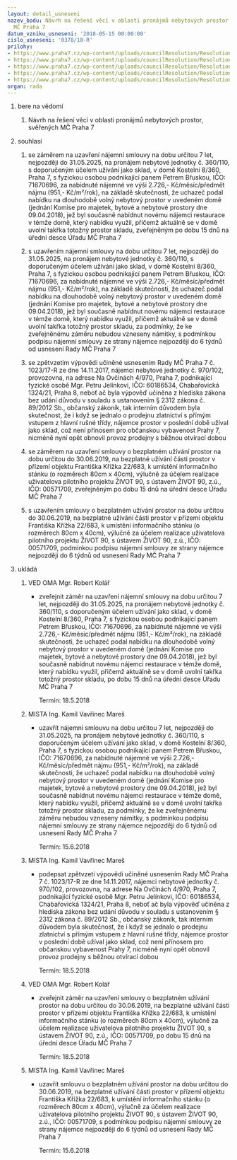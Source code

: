 ```yaml
---
layout: detail_usneseni
nazev_bodu: Návrh na řešení věcí v oblasti pronájmů nebytových prostor, svěřených
  MČ Praha 7
datum_vzniku_usneseni: '2018-05-15 00:00:00'
cislo_usneseni: '0378/18-R'
prilohy:
- https://www.praha7.cz/wp-content/uploads/councilResolution/Resolutions/29881/export/01_NBP20180515~355496.docx
- https://www.praha7.cz/wp-content/uploads/councilResolution/Resolutions/29881/export/02_NBP20180515~355495.pdf
- https://www.praha7.cz/wp-content/uploads/councilResolution/Resolutions/29881/export/03_NBP20180515~355493.pdf
- https://www.praha7.cz/wp-content/uploads/councilResolution/Resolutions/29881/export/04_NBP20180515~355492.docx
- https://www.praha7.cz/wp-content/uploads/councilResolution/Resolutions/29881/export/export~356045.pdf
organ: rada
---
```

<ol id="urzList" class="urzList_view"><li class="urzClass1" id=""><span name="1">bere na vědomí</span><ol class="urzOlClass decimal "><li class="urzClass2" id="" style="text-align: left;"><span><p>Návrh na řešení věcí v oblasti pronájmů nebytových prostor, svěřených MČ Praha 7</p></span></li></ol></li><li class="urzClass1" id=""><span name="26">souhlasí</span><ol class="urzOlClass decimal "><li class="urzClass2" id="" style="text-align: left;"><span><p>se záměrem na uzavření nájemní smlouvy na dobu určitou 7 let, nejpozději do 31.05.2025, na pronájem nebytové jednotky č. 360/110, s doporučeným účelem užívání jako sklad, v domě Kostelní 8/360, Praha 7, s fyzickou osobou podnikající panem Petrem Břuskou, IČO: 71670696, za nabídnuté nájemné ve výši 2.726,- Kč/měsíc/předmět nájmu (951,- Kč/m²/rok), na základě skutečnosti, že uchazeč podal nabídku na dlouhodobě volný nebytový prostor v uvedeném domě (jednání Komise pro majetek, bytové a nebytové prostory dne 09.04.2018), jež byl současně nabídnut novému nájemci restaurace v témže domě, který nabídku využil, přičemž aktuálně se v domě uvolní takřka totožný prostor skladu, zveřejněným po dobu 15 dnů na úřední desce Úřadu MČ Praha 7<br></p></span></li><li class="urzClass2" id="" style="text-align: left;"><span><p>s uzavřením nájemní smlouvy na dobu určitou 7 let, nejpozději do 31.05.2025, na pronájem nebytové jednotky č. 360/110, s doporučeným účelem užívání jako sklad, v domě Kostelní 8/360, Praha 7, s fyzickou osobou podnikající panem Petrem Břuskou, IČO: 71670696, za nabídnuté nájemné ve výši 2.726,- Kč/měsíc/předmět nájmu (951,- Kč/m²/rok), na základě skutečnosti, že uchazeč podal nabídku na dlouhodobě volný nebytový prostor v uvedeném domě (jednání Komise pro majetek, bytové a nebytové prostory dne 09.04.2018), jež byl současně nabídnut novému nájemci restaurace v témže domě, který nabídku využil, přičemž aktuálně se v domě uvolní takřka totožný prostor skladu, za podmínky, že ke zveřejněnému záměru nebudou vzneseny námitky, s podmínkou podpisu nájemní smlouvy ze strany nájemce nejpozději do 6 týdnů od usnesení Rady MČ Praha 7<br></p></span></li><li class="urzClass2" id="" style="text-align: left;"><span><p>se zpětvzetím výpovědi učiněné usnesením Rady MČ Praha 7 č. 1023/17-R ze dne 14.11.2017, nájemci nebytové jednotky č. 970/102, provozovna, na adrese Na Ovčinách 4/970, Praha 7, podnikající fyzické osobě Mgr. Petru Jelínkovi, IČO: 60186534, Chabařovická 1324/21, Praha 8, neboť ač byla výpověď učiněna z hlediska zákona bez udání důvodu v souladu s ustanovením § 2312 zákona č. 89/2012 Sb., občanský zákoník, tak interním důvodem byla skutečnost, že i když se jednalo o prodejnu zlatnictví s přímým vstupem z hlavní rušné třídy, nájemce prostor v poslední době užíval jako sklad, což není přínosem pro občanskou vybavenost Prahy 7, nicméně nyní opět obnovil provoz prodejny s běžnou otvírací dobou<br></p></span></li><li class="urzClass2" id="" style="text-align: left;"><span><p>se záměrem na uzavření smlouvy o bezplatném užívání prostor na dobu určitou do 30.06.2019, na bezplatné užívání části prostor v přízemí objektu Františka Křížka 22/683, k umístění informačního stánku (o rozměrech 80cm x 40cm), výlučně za účelem realizace uživatelova pilotního projektu ŽIVOT 90, s ústavem ŽIVOT 90, z.ú., IČO: 00571709, zveřejněným po dobu 15 dnů na úřední desce Úřadu MČ Praha 7</p></span></li><li class="urzClass2" id="" style="text-align: left;"><span><p>s uzavřením smlouvy o bezplatném užívání prostor na dobu určitou do 30.06.2019, na bezplatné užívání části prostor v přízemí objektu Františka Křížka 22/683, k umístění informačního stánku (o rozměrech 80cm x 40cm), výlučně za účelem realizace uživatelova pilotního projektu ŽIVOT 90, s ústavem ŽIVOT 90, z.ú., IČO: 00571709, podmínkou podpisu nájemní smlouvy ze strany nájemce nejpozději do 6 týdnů od usnesení Rady MČ Praha 7</p></span></li></ol></li><li class="urzClass1" id="urzUkoly"><span name="1">ukládá</span><ol class="urzOlClass"><li class="urzClass2"><span><p>VED OMA Mgr. Robert Kolář</p></span><ul class="urzUlClass"><li class="urzClass3"><span><p>zveřejnit záměr na uzavření nájemní smlouvy na dobu určitou 7 let, nejpozději do 31.05.2025, na pronájem nebytové jednotky č. 360/110, s doporučeným účelem užívání jako sklad, v domě Kostelní 8/360, Praha 7, s fyzickou osobou podnikající panem Petrem Břuskou, IČO: 71670696, za nabídnuté nájemné ve výši 2.726,- Kč/měsíc/předmět nájmu (951,- Kč/m²/rok), na základě skutečnosti, že uchazeč podal nabídku na dlouhodobě volný nebytový prostor v uvedeném domě (jednání Komise pro majetek, bytové a nebytové prostory dne 09.04.2018), jež byl současně nabídnut novému nájemci restaurace v témže domě, který nabídku využil, přičemž aktuálně se v domě uvolní takřka totožný prostor skladu, po dobu 15 dnů na úřední desce Úřadu MČ Praha 7</p></span><span class="urzUkolTermin">  Termín:&nbsp;18.5.2018</span></li></ul></li><li class="urzClass2"><span><p>MISTA Ing. Kamil Vavřinec Mareš</p></span><ul class="urzUlClass"><li class="urzClass3"><span><p>uzavřít nájemní smlouvu na dobu určitou 7 let, nejpozději do 31.05.2025, na pronájem nebytové jednotky č. 360/110, s doporučeným účelem užívání jako sklad, v domě Kostelní 8/360, Praha 7, s fyzickou osobou podnikající panem Petrem Břuskou, IČO: 71670696, za nabídnuté nájemné ve výši 2.726,- Kč/měsíc/předmět nájmu (951,- Kč/m²/rok), na základě skutečnosti, že uchazeč podal nabídku na dlouhodobě volný nebytový prostor v uvedeném domě (jednání Komise pro majetek, bytové a nebytové prostory dne 09.04.2018), jež byl současně nabídnut novému nájemci restaurace v témže domě, který nabídku využil, přičemž aktuálně se v domě uvolní takřka totožný prostor skladu, za podmínky, že ke zveřejněnému záměru nebudou vzneseny námitky, s podmínkou podpisu nájemní smlouvy ze strany nájemce nejpozději do 6 týdnů od usnesení Rady MČ Praha 7</p></span><span class="urzUkolTermin">  Termín:&nbsp;15.6.2018</span></li></ul></li><li class="urzClass2"><span><p>MISTA Ing. Kamil Vavřinec Mareš</p></span><ul class="urzUlClass"><li class="urzClass3"><span><p>podepsat zpětvzetí výpovědi učiněné usnesením Rady MČ Praha 7 č. 1023/17-R ze dne 14.11.2017, nájemci nebytové jednotky č. 970/102, provozovna, na adrese Na Ovčinách 4/970, Praha 7, podnikající fyzické osobě Mgr. Petru Jelínkovi, IČO: 60186534, Chabařovická 1324/21, Praha 8, neboť ač byla výpověď učiněna z hlediska zákona bez udání důvodu v souladu s ustanovením § 2312 zákona č. 89/2012 Sb., občanský zákoník, tak interním důvodem byla skutečnost, že i když se jednalo o prodejnu zlatnictví s přímým vstupem z hlavní rušné třídy, nájemce prostor v poslední době užíval jako sklad, což není přínosem pro občanskou vybavenost Prahy 7, nicméně nyní opět obnovil provoz prodejny s běžnou otvírací dobou</p></span><span class="urzUkolTermin">  Termín:&nbsp;18.5.2018</span></li></ul></li><li class="urzClass2"><span><p>VED OMA Mgr. Robert Kolář</p></span><ul class="urzUlClass"><li class="urzClass3"><span><p>zveřejnit záměr na uzavření smlouvy o bezplatném užívání prostor na dobu určitou do 30.06.2019, na bezplatné užívání části prostor v přízemí objektu Františka Křížka 22/683, k umístění informačního stánku (o rozměrech 80cm x 40cm), výlučně za účelem realizace uživatelova pilotního projektu ŽIVOT 90, s ústavem ŽIVOT 90, z.ú., IČO: 00571709, po dobu 15 dnů na úřední desce Úřadu MČ Praha 7</p></span><span class="urzUkolTermin">  Termín:&nbsp;18.5.2018</span></li></ul></li><li class="urzClass2"><span><p>MISTA Ing. Kamil Vavřinec Mareš</p></span><ul class="urzUlClass"><li class="urzClass3"><span><p>uzavřít smlouvu o bezplatném užívání prostor na dobu určitou do 30.06.2019, na bezplatné užívání části prostor v přízemí objektu Františka Křížka 22/683, k umístění informačního stánku (o rozměrech 80cm x 40cm), výlučně za účelem realizace uživatelova pilotního projektu ŽIVOT 90, s ústavem ŽIVOT 90, z.ú., IČO: 00571709, s podmínkou podpisu nájemní smlouvy ze strany nájemce nejpozději do 6 týdnů od usnesení Rady MČ Praha 7</p></span><span class="urzUkolTermin">  Termín:&nbsp;15.6.2018</span></li></ul></li></ol></li></ol>
